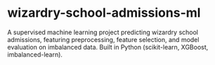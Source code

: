 # wizardry-school-admissions-ml
A supervised machine learning project predicting wizardry school admissions, featuring preprocessing, feature selection, and model evaluation on imbalanced data. Built in Python (scikit-learn, XGBoost, imbalanced-learn).
